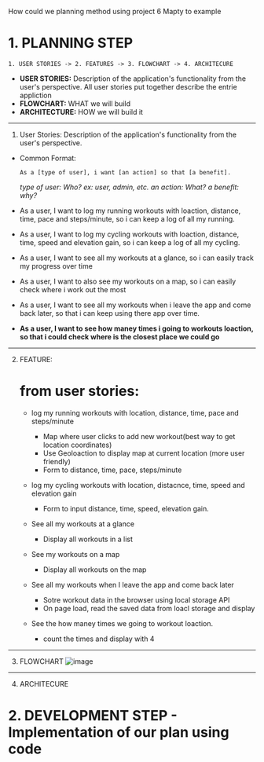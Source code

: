 How could we planning method using project 6 Mapty to example

# 1. PLANNING STEP 

```
1. USER STORIES -> 2. FEATURES -> 3. FLOWCHART -> 4. ARCHITECURE
```
  - **USER STORIES:** Description of the application's functionality from the user's perspective. All user stories put together describe the entrie appliction
  - **FLOWCHART:** WHAT we will build
  - **ARCHITECTURE:** HOW we will build it  


---

1. User Stories:
   Description of the application's functionality from the user's perspective.

- Common Format: 
   
   ```
   As a [type of user], i want [an action] so that [a benefit].
    ```
  *type of user: Who? ex: user, admin, etc.* 
  *an action: What?* 
  *a benefit: why?*

- As a user, I want to log my running workouts with loaction, distance, time, pace and steps/minute, so i can keep a log of all my running.
- As a user, I want to log my cycling workouts with loaction, distance, time, speed and elevation gain, so i can keep a log of all my cycling.
- As a user, I want to see all my workouts at a glance, so i can easily track my progress over time
- As a user, I want to also see my workouts on a map, so i can easily check where i work out the most
- As a user, I want to see all my workouts when i leave the app and come back later, so that i can keep using there app over time.
- **As a user, I want to see how maney times i going to workouts loaction, so that i could check where is the closest place we could go**


---


2. FEATURE:

   # from user stories:

   - log my running workouts with location, distance, time, pace and steps/minute
   
      - Map where user clicks to add new workout(best way to get location coordinates)
      - Use Geoloaction to display map at current location (more user friendly)
      - Form to distance, time, pace, steps/minute
   
   - log my cycling workouts with location, distacnce, time, speed and elevation gain
      - Form to input distance, time, speed, elevation gain.
  
   - See all my workouts at a glance
      - Display all workouts in a list
  
   - See my workouts on a map
      - Display all workouts on the map

   - See all my workouts when I leave  the app and come back later
      - Sotre workout data in the browser using local storage API
      - On page load, read the saved data from loacl storage and display
   
   - See the how maney times we going to workout loaction.
      - count the times and display with 4


---


3. FLOWCHART
![image](./flowchart.png)


---


4. ARCHITECURE


# 2. DEVELOPMENT STEP - Implementation of our plan using code
